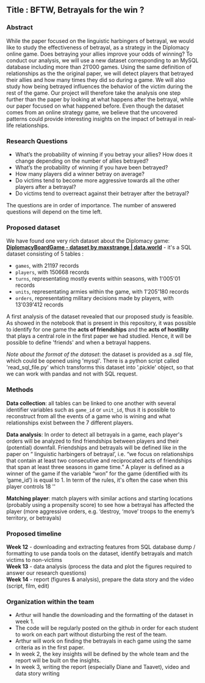 ## Title : BFTW, Betrayals for the win ?

### Abstract

While the paper focused on the linguistic harbingers of betrayal, we would like to study the effectiveness of betrayal, as a strategy in the Diplomacy online game. Does betraying your allies improve your odds of winning? To conduct our analysis, we will use a new dataset corresponding to an MySQL database including more than 21’000 games. Using the same definition of relationships as the the original paper, we will detect players that betrayed their allies and how many times they did so during a game. We will also study how being betrayed influences the behavior of the victim during the rest of the game. Our project will therefore take the analysis one step further than the paper by looking at what happens after the betrayal, while our paper focused on what happened before. Even though the dataset comes from an online strategy game, we believe that the uncovered patterns could provide interesting insights on the impact of betrayal in real-life relationships.

### Research Questions 

- What’s the probability of winning if you betray your allies? How does it change depending on the number of allies betrayed? 
- What’s the probability of winning if you have been betrayed?
- How many players did a winner betray on average?
- Do victims tend to become more aggressive towards all the other players after a betrayal?
- Do victims tend to overreact against their betrayer after the betrayal?

The questions are in order of importance. The number of answered questions will depend on the time left. 

### Proposed dataset 

We have found one very rich dataset about the Diplomacy game: **[DiplomacyBoardGame - dataset by maxstrange | data.world](https://data.world/maxstrange/diplomacyboardgame)** - it's a SQL dataset consisting of 5 tables :
- `games`, with 21197 records
- `players`, with 150668 records
- `turns`, representating mostly events within seasons, with 1'005'01 records
- `units`, representating armies within the game, with 1'205'180 records
- `orders`, representating military decisions made by players, with 13'039'412 records

A first analysis of the dataset revealed that our proposed study is feasible. As showed in the notebook that is present in this repository, it was possible to identify for one game the **acts of friendships** and the **acts of hostility** that plays a central role in the first paper we had studied. Hence, it will be possible to define 'friends' and when a betrayal happens.

*Note about the format of the dataset*: the dataset is provided as a .sql file, which could be opened using 'mysql'. There is a python script called 'read_sql_file.py' which transforms this dataset into '.pickle' object, so that we can work with pandas and not with SQL request. 

### Methods

**Data collection**:  all tables can be linked to one another with several identifier variables such as `game_id` or `unit_id`, thus it is possible to reconstruct from all the events of a game who is wining and what relationships exist between the 7 different players.

**Data analysis**: In order to detect all betrayals in a game, each player's orders will be analyzed to find friendships between players and their (potential) downfall. Friendships and betrayals will be defined like in the paper on “ linguistic harbingers of betrayal’, i.e. “we focus on relationships that contain at least two consecutive and reciprocated acts of friendships that span at least three seasons in game time.”  A player is defined as a winner of the game if the variable “won” for the game (identified with its ‘game_id’) is equal to 1. In term of the rules, it's often the case when this player controls 18 '' 

**Matching player**:  match players with similar actions and starting locations (probably using a propensity score) to see how a betrayal has affected the player (more aggressive orders, e.g. ‘destroy, ‘move’ troops to the enemy’s territory, or betrayals)

### Proposed timeline

**Week 12** - downloading and extracting features from SQL database dump / formatting to use panda tools on the dataset, identify betrayals and match victims to non-victims <br>
**Week 13** - data analysis (process the data and plot the figures required to answer our research questions)<br>
**Week 14** - report (figures & analysis), prepare the data story and the video (script, film, edit)

### Organization within the team

- Arthur will handle the downloading and the formatting of the dataset in week 1. 
- The code will be regularly posted on the github in order for each student to work on each part without disturbing the rest of the team.
- Arthur will work on finding the betrayals in each game using the same criteria as in the first paper. 
- In week 2, the key insights will be defined by the whole team and the report will be built on the insights.
- In week 3, writing the report (especially Diane and Taavet), video and data story writing



